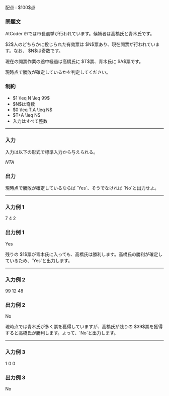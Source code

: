 
<div>

<span>

<span>

<p>
配点 : $100$点
</p>

<div>

<section>

### **問題文**

<p>
AtCoder 市では市長選挙が行われています。候補者は高橋氏と青木氏です。
</p>

<p>
$2$人のどちらかに投じられた有効票は $N$票あり、現在開票が行われています。なお、 $N$は奇数です。
</p>

<p>
現在の開票作業の途中経過は高橋氏に $T$票、青木氏に $A$票です。
</p>

<p>
現時点で勝敗が確定しているかを判定してください。
</p>

</section>

</div>

<div>

<section>

### **制約**

<ul>

<li>
$1 \leq N \leq 99$
</li>

<li>
$N$は奇数
</li>

<li>
$0 \leq T,A \leq N$
</li>

<li>
$T+A \leq N$
</li>

<li>
入力はすべて整数
</li>

</ul>

</section>

</div>

---

<div>

<div>

<section>

### **入力**

<p>
入力は以下の形式で標準入力から与えられる。
</p>

<div>

$N$$T$$A$
</div>

</section>

</div>

<div>

<section>

### **出力**

<p>
現時点で勝敗が確定しているならば `Yes`、そうでなければ `No`と出力せよ。
</p>

</section>

</div>

</div>

---

<div>

<section>

### **入力例 1**

<div>

7 4 2

</div>

</section>

</div>

<div>

<section>

### **出力例 1**

<div>

Yes

</div>

<p>
残りの $1$票が青木氏に入っても、高橋氏は勝利します。高橋氏の勝利が確定しているため、`Yes`と出力します。
</p>

</section>

</div>

---

<div>

<section>

### **入力例 2**

<div>

99 12 48

</div>

</section>

</div>

<div>

<section>

### **出力例 2**

<div>

No

</div>

<p>
現時点では青木氏が多く票を獲得していますが、高橋氏が残りの $39$票を獲得すると高橋氏が勝利します。よって、`No`と出力します。
</p>

</section>

</div>

---

<div>

<section>

### **入力例 3**

<div>

1 0 0

</div>

</section>

</div>

<div>

<section>

### **出力例 3**

<div>

No

</div>

</section>

</div>

</span>

</span>

</div>
